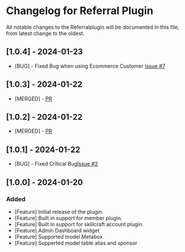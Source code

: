 # Changelog for Referral Plugin

All notable changes to the Referralplugin will be documented in this file, from latest change to the oldest.


## [1.0.4] - 2024-01-23
- [BUG] - Fixed Bug when using Ecommerce Customer [Issue #7](https://github.com/skillcraft-io/sc-referral/issues/7)

## [1.0.3] - 2024-01-22
- [MERGED] - [PR](https://github.com/skillcraft-io/sc-referral/pull/5)

## [1.0.2] - 2024-01-22
- [MERGED] - [PR](https://github.com/skillcraft-io/sc-referral/pull/1)

## [1.0.1] - 2024-01-22
- [BUG] - Fixed Critical Bug[Issue #2](https://github.com/skillcraft-io/sc-referral/issues/2)

## [1.0.0] - 2024-01-20

### Added
- [Feature] Initial release of the plugin.
- [Feature] Built in support for member plugin.
- [Feature] Built in support for skillcraft account plugin.
- [Feature] Admin Dashboard widget
- [Feature] Supported model Metabox
- [Feature] Supperted model table alias and sponsor
